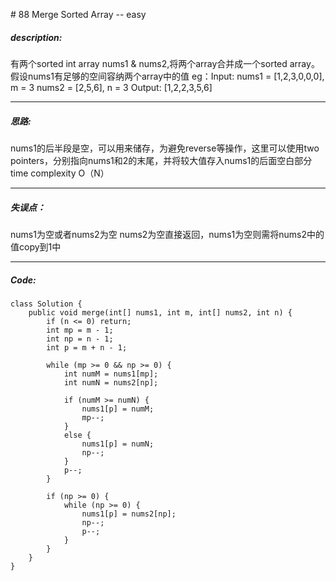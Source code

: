 \# 88 Merge Sorted Array -- easy
##### description:
有两个sorted int array nums1 & nums2,将两个array合并成一个sorted array。假设nums1有足够的空间容纳两个array中的值
eg：Input:
nums1 = [1,2,3,0,0,0], m = 3
nums2 = [2,5,6],       n = 3
Output: [1,2,2,3,5,6]
****************
##### 思路:
nums1的后半段是空，可以用来储存，为避免reverse等操作，这里可以使用two pointers，分别指向nums1和2的末尾，并将较大值存入nums1的后面空白部分
time complexity O（N）
**********
##### 失误点：
nums1为空或者nums2为空
nums2为空直接返回，nums1为空则需将nums2中的值copy到1中
********
##### Code:
```
class Solution {
    public void merge(int[] nums1, int m, int[] nums2, int n) {
        if (n <= 0) return;
        int mp = m - 1;
        int np = n - 1;
        int p = m + n - 1;

        while (mp >= 0 && np >= 0) {
            int numM = nums1[mp];
            int numN = nums2[np];

            if (numM >= numN) {
                nums1[p] = numM;    
                mp--;
            }
            else {
                nums1[p] = numN;
                np--;
            }
            p--;
        }

        if (np >= 0) {
            while (np >= 0) {
                nums1[p] = nums2[np];
                np--;
                p--;
            }
        }
    }
}
```
